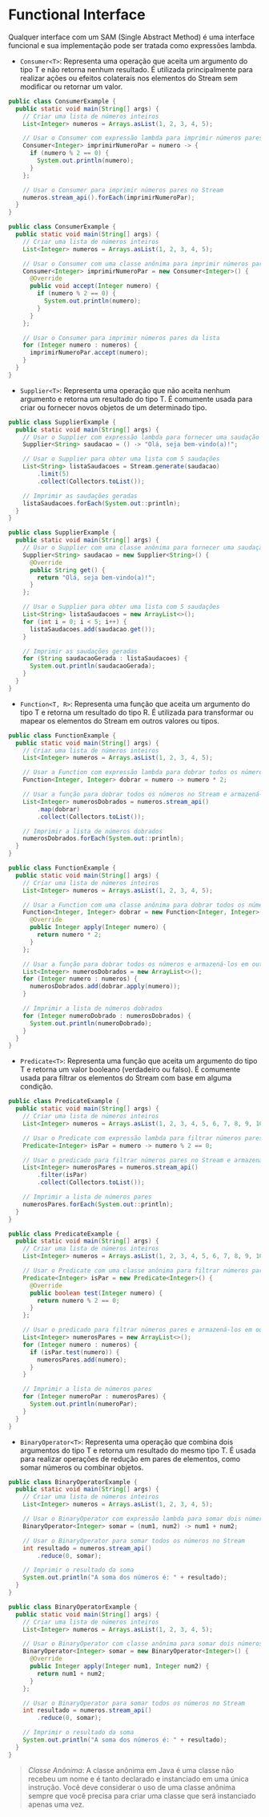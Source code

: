 # Functional Interface

Qualquer interface com um SAM (Single Abstract Method) é uma interface funcional e sua implementação pode ser tratada
como
expressões lambda.

- `Consumer<T>`: Representa uma operação que aceita um argumento do tipo T e não retorna nenhum resultado. É utilizada
  principalmente para realizar ações ou efeitos colaterais nos elementos do Stream sem modificar ou retornar um valor.

```java
public class ConsumerExample {
  public static void main(String[] args) {
    // Criar uma lista de números inteiros
    List<Integer> numeros = Arrays.asList(1, 2, 3, 4, 5);

    // Usar o Consumer com expressão lambda para imprimir números pares
    Consumer<Integer> imprimirNumeroPar = numero -> {
      if (numero % 2 == 0) {
        System.out.println(numero);
      }
    };

    // Usar o Consumer para imprimir números pares no Stream
    numeros.stream_api().forEach(imprimirNumeroPar);
  }
}
```

```java
public class ConsumerExample {
  public static void main(String[] args) {
    // Criar uma lista de números inteiros
    List<Integer> numeros = Arrays.asList(1, 2, 3, 4, 5);

    // Usar o Consumer com uma classe anônima para imprimir números pares
    Consumer<Integer> imprimirNumeroPar = new Consumer<Integer>() {
      @Override
      public void accept(Integer numero) {
        if (numero % 2 == 0) {
          System.out.println(numero);
        }
      }
    };

    // Usar o Consumer para imprimir números pares da lista
    for (Integer numero : numeros) {
      imprimirNumeroPar.accept(numero);
    }
  }
}
```

- `Supplier<T>`: Representa uma operação que não aceita nenhum argumento e retorna um resultado do tipo T. É comumente
  usada para criar ou fornecer novos objetos de um determinado tipo.

```java
public class SupplierExample {
  public static void main(String[] args) {
    // Usar o Supplier com expressão lambda para fornecer uma saudação personalizada
    Supplier<String> saudacao = () -> "Olá, seja bem-vindo(a)!";

    // Usar o Supplier para obter uma lista com 5 saudações
    List<String> listaSaudacoes = Stream.generate(saudacao)
        .limit(5)
        .collect(Collectors.toList());

    // Imprimir as saudações geradas
    listaSaudacoes.forEach(System.out::println);
  }
}
```

```java
public class SupplierExample {
  public static void main(String[] args) {
    // Usar o Supplier com uma classe anônima para fornecer uma saudação personalizada
    Supplier<String> saudacao = new Supplier<String>() {
      @Override
      public String get() {
        return "Olá, seja bem-vindo(a)!";
      }
    };

    // Usar o Supplier para obter uma lista com 5 saudações
    List<String> listaSaudacoes = new ArrayList<>();
    for (int i = 0; i < 5; i++) {
      listaSaudacoes.add(saudacao.get());
    }

    // Imprimir as saudações geradas
    for (String saudacaoGerada : listaSaudacoes) {
      System.out.println(saudacaoGerada);
    }
  }
}
```

- `Function<T, R>`: Representa uma função que aceita um argumento do tipo T e retorna um resultado do tipo R. É
  utilizada para transformar ou mapear os elementos do Stream em outros valores ou tipos.

```java
public class FunctionExample {
  public static void main(String[] args) {
    // Criar uma lista de números inteiros
    List<Integer> numeros = Arrays.asList(1, 2, 3, 4, 5);

    // Usar a Function com expressão lambda para dobrar todos os números
    Function<Integer, Integer> dobrar = numero -> numero * 2;

    // Usar a função para dobrar todos os números no Stream e armazená-los em outra lista
    List<Integer> numerosDobrados = numeros.stream_api()
        .map(dobrar)
        .collect(Collectors.toList());

    // Imprimir a lista de números dobrados
    numerosDobrados.forEach(System.out::println);
  }
}
```

```java
public class FunctionExample {
  public static void main(String[] args) {
    // Criar uma lista de números inteiros
    List<Integer> numeros = Arrays.asList(1, 2, 3, 4, 5);

    // Usar a Function com uma classe anônima para dobrar todos os números
    Function<Integer, Integer> dobrar = new Function<Integer, Integer>() {
      @Override
      public Integer apply(Integer numero) {
        return numero * 2;
      }
    };

    // Usar a função para dobrar todos os números e armazená-los em outra lista
    List<Integer> numerosDobrados = new ArrayList<>();
    for (Integer numero : numeros) {
      numerosDobrados.add(dobrar.apply(numero));
    }

    // Imprimir a lista de números dobrados
    for (Integer numeroDobrado : numerosDobrados) {
      System.out.println(numeroDobrado);
    }
  }
}
```

- `Predicate<T>`: Representa uma função que aceita um argumento do tipo T e retorna um valor booleano (verdadeiro ou
  falso). É comumente usada para filtrar os elementos do Stream com base em alguma condição.

```java
public class PredicateExample {
  public static void main(String[] args) {
    // Criar uma lista de números inteiros
    List<Integer> numeros = Arrays.asList(1, 2, 3, 4, 5, 6, 7, 8, 9, 10);

    // Usar o Predicate com expressão lambda para filtrar números pares
    Predicate<Integer> isPar = numero -> numero % 2 == 0;

    // Usar o predicado para filtrar números pares no Stream e armazená-los em outra lista
    List<Integer> numerosPares = numeros.stream_api()
        .filter(isPar)
        .collect(Collectors.toList());

    // Imprimir a lista de números pares
    numerosPares.forEach(System.out::println);
  }
}
```

```java
public class PredicateExample {
  public static void main(String[] args) {
    // Criar uma lista de números inteiros
    List<Integer> numeros = Arrays.asList(1, 2, 3, 4, 5, 6, 7, 8, 9, 10);

    // Usar o Predicate com uma classe anônima para filtrar números pares
    Predicate<Integer> isPar = new Predicate<Integer>() {
      @Override
      public boolean test(Integer numero) {
        return numero % 2 == 0;
      }
    };

    // Usar o predicado para filtrar números pares e armazená-los em outra lista
    List<Integer> numerosPares = new ArrayList<>();
    for (Integer numero : numeros) {
      if (isPar.test(numero)) {
        numerosPares.add(numero);
      }
    }

    // Imprimir a lista de números pares
    for (Integer numeroPar : numerosPares) {
      System.out.println(numeroPar);
    }
  }
}
```

- `BinaryOperator<T>`: Representa uma operação que combina dois argumentos do tipo T e retorna um resultado do mesmo
  tipo T. É usada para realizar operações de redução em pares de elementos, como somar números ou combinar objetos.

```java
public class BinaryOperatorExample {
  public static void main(String[] args) {
    // Criar uma lista de números inteiros
    List<Integer> numeros = Arrays.asList(1, 2, 3, 4, 5);

    // Usar o BinaryOperator com expressão lambda para somar dois números inteiros
    BinaryOperator<Integer> somar = (num1, num2) -> num1 + num2;

    // Usar o BinaryOperator para somar todos os números no Stream
    int resultado = numeros.stream_api()
        .reduce(0, somar);

    // Imprimir o resultado da soma
    System.out.println("A soma dos números é: " + resultado);
  }
}
```

```java
public class BinaryOperatorExample {
  public static void main(String[] args) {
    // Criar uma lista de números inteiros
    List<Integer> numeros = Arrays.asList(1, 2, 3, 4, 5);

    // Usar o BinaryOperator com classe anônima para somar dois números inteiros
    BinaryOperator<Integer> somar = new BinaryOperator<Integer>() {
      @Override
      public Integer apply(Integer num1, Integer num2) {
        return num1 + num2;
      }
    };

    // Usar o BinaryOperator para somar todos os números no Stream
    int resultado = numeros.stream_api()
        .reduce(0, somar);

    // Imprimir o resultado da soma
    System.out.println("A soma dos números é: " + resultado);
  }
}
```

> _Classe Anônima_:
> A classe anônima em Java é uma classe não recebeu um nome e é tanto declarado e instanciado em uma única instrução.
> Você deve considerar o uso de uma classe anônima sempre que você precisa para criar uma classe que será instanciado
> apenas uma vez.
